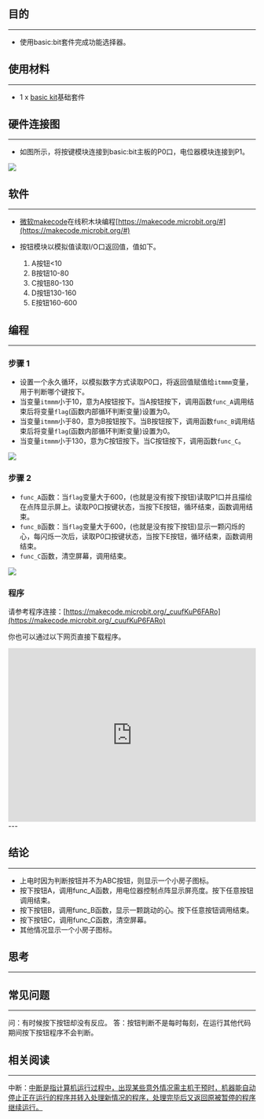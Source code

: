 ## 目的
---

- 使用basic:bit套件完成功能选择器。

## 使用材料
---

- 1 x [basic kit](https://www.elecfreaks.com/estore/microbit-basic-kit-without-micro-bit-board.html)基础套件



## 硬件连接图
---

- 如图所示，将按键模块连接到basic:bit主板的P0口，电位器模块连接到P1。

![](https://i.imgur.com/F9hvl7u.jpg)

## 软件
---
- [微软makecode](https://makecode.microbit.org/#)在线积木块编程[https://makecode.microbit.org/#](https://makecode.microbit.org/#)

- 按钮模块以模拟值读取I/O口返回值，值如下。
	1. A按钮<10
	2. B按钮10-80
	3. C按钮80-130
	4. D按钮130-160
	5. E按钮160-600

## 编程
---
### 步骤 1

- 设置一个永久循环，以模拟数字方式读取P0口，将返回值赋值给`itmmm`变量，用于判断哪个键按下。
- 当变量`itmmm`小于10，意为A按钮按下。当A按钮按下，调用函数`func_A`调用结束后将变量`flag`(函数内部循环判断变量)设置为0。
- 当变量`itmmm`小于80，意为B按钮按下。当B按钮按下，调用函数`func_B`调用结束后将变量`flag`(函数内部循环判断变量)设置为0。
- 当变量`itmmm`小于130，意为C按钮按下。当C按钮按下，调用函数`func_C`。

![](https://i.imgur.com/2lRCpIO.png)

### 步骤 2

- `func_A`函数：当`flag`变量大于600，(也就是没有按下按钮)读取P1口并且描绘在点阵显示屏上。读取P0口按键状态，当按下E按钮，循环结束，函数调用结束。
- `func_B`函数：当`flag`变量大于600，(也就是没有按下按钮)显示一颗闪烁的心，每闪烁一次后，读取P0口按键状态，当按下E按钮，循环结束，函数调用结束。
- `func_C`函数，清空屏幕，调用结束。


![](https://i.imgur.com/HpH2rIY.png)

### 程序

请参考程序连接：[https://makecode.microbit.org/_cuufKuP6FARo](https://makecode.microbit.org/_cuufKuP6FARo)

你也可以通过以下网页直接下载程序。

<div style="position:relative;height:0;padding-bottom:70%;overflow:hidden;"><iframe style="position:absolute;top:0;left:0;width:100%;height:100%;" src="https://makecode.microbit.org/#pub:_cuufKuP6FARo" frameborder="0" sandbox="allow-popups allow-forms allow-scripts allow-same-origin"></iframe></div>  
---


## 结论
---

- 上电时因为判断按钮并不为ABC按钮，则显示一个小房子图标。
- 按下按钮A，调用func_A函数，用电位器控制点阵显示屏亮度。按下任意按钮调用结束。
- 按下按钮B，调用func_B函数，显示一颗跳动的心。按下任意按钮调用结束。
- 按下按钮C，调用func_C函数，清空屏幕。
- 其他情况显示一个小房子图标。


## 思考
---


## 常见问题
---
问：有时候按下按钮却没有反应。
答：按钮判断不是每时每刻，在运行其他代码期间按下按钮程序不会判断。

## 相关阅读  
---

中断：[中断是指计算机运行过程中，出现某些意外情况需主机干预时，机器能自动停止正在运行的程序并转入处理新情况的程序，处理完毕后又返回原被暂停的程序继续运行。](https://baike.baidu.com/item/%E4%B8%AD%E6%96%AD/3933007)
